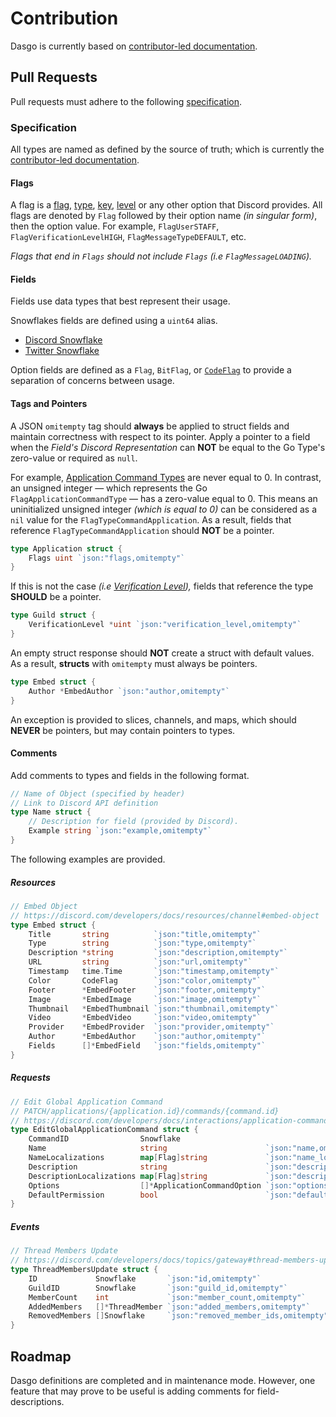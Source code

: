 # Contribution

Dasgo is currently based on [contributor-led documentation](https://github.com/discord/discord-api-docs).

## Pull Requests

Pull requests must adhere to the following [specification](#specification).

### Specification

All types are named as defined by the source of truth; which is currently the [contributor-led documentation](https://github.com/discord/discord-api-docs).

#### Flags

A flag is a [flag](https://discord.com/developers/docs/resources/application#application-object-application-flags), [type](https://discord.com/developers/docs/resources/channel#embed-object-embed-types), [key](https://discord.com/developers/docs/resources/audit-log#audit-log-change-object-audit-log-change-key), [level](https://discord.com/developers/docs/resources/guild#guild-object-verification-level) or any other option that Discord provides. All flags are denoted by `Flag` followed by their option name _(in singular form)_, then the option value. For example, `FlagUserSTAFF`, `FlagVerificationLevelHIGH`, `FlagMessageTypeDEFAULT`, etc.

_Flags that end in `Flags` should not include `Flags` (i.e `FlagMessageLOADING`)._

#### Fields

Fields use data types that best represent their usage.

Snowflakes fields are defined using a `uint64` alias.  
- [Discord Snowflake](https://discord.com/developers/docs/reference#snowflakes)  
- [Twitter Snowflake](https://developer.twitter.com/en/docs/twitter-ids)  

Option fields are defined as a `Flag`, `BitFlag`, or [`CodeFlag`](https://discord.com/developers/docs/topics/opcodes-and-status-codes) to provide a separation of concerns between usage.

#### Tags and Pointers

A JSON `omitempty` tag should **always** be applied to struct fields and maintain correctness with respect to its pointer. Apply a pointer to a field when the _Field's Discord Representation_ can **NOT** be equal to the Go Type's zero-value or required as `null`.

For example, [Application Command Types](https://discord.com/developers/docs/interactions/application-commands#application-command-object-application-command-types) are never equal to 0. In contrast, an unsigned integer — which represents the Go `FlagApplicationCommandType` — has a zero-value equal to 0. This means an uninitialized unsigned integer _(which is equal to 0)_ can be considered as a `nil` value for the `FlagTypeCommandApplication`. As a result, fields that reference `FlagTypeCommandApplication` should **NOT** be a pointer.

```go
type Application struct {
	Flags uint `json:"flags,omitempty"`
}
```

If this is not the case _(i.e [Verification Level](https://discord.com/developers/docs/resources/guild#guild-object-verification-level)),_ fields that reference the type **SHOULD** be a pointer.
 
```go
type Guild struct {
	VerificationLevel *uint `json:"verification_level,omitempty"`
}
```

An empty struct response should **NOT** create a struct with default values. As a result, **structs** with `omitempty` must always be pointers.

```go
type Embed struct {
	Author *EmbedAuthor `json:"author,omitempty"`
}
```

An exception is provided to slices, channels, and maps, which should **NEVER** be pointers, but may contain pointers to types.

#### Comments

Add comments to types and fields in the following format.
```go
// Name of Object (specified by header)
// Link to Discord API definition
type Name struct {
    // Description for field (provided by Discord).
    Example string `json:"example,omitempty"`
}
```

The following examples are provided.

##### Resources

```go
// Embed Object
// https://discord.com/developers/docs/resources/channel#embed-object
type Embed struct {
	Title       string          `json:"title,omitempty"`
	Type        string          `json:"type,omitempty"`
	Description *string         `json:"description,omitempty"`
	URL         string          `json:"url,omitempty"`
	Timestamp   time.Time       `json:"timestamp,omitempty"`
	Color       CodeFlag        `json:"color,omitempty"`
	Footer      *EmbedFooter    `json:"footer,omitempty"`
	Image       *EmbedImage     `json:"image,omitempty"`
	Thumbnail   *EmbedThumbnail `json:"thumbnail,omitempty"`
	Video       *EmbedVideo     `json:"video,omitempty"`
	Provider    *EmbedProvider  `json:"provider,omitempty"`
	Author      *EmbedAuthor    `json:"author,omitempty"`
	Fields      []*EmbedField   `json:"fields,omitempty"`
}
```

##### Requests

```go
// Edit Global Application Command
// PATCH/applications/{application.id}/commands/{command.id}
// https://discord.com/developers/docs/interactions/application-commands#edit-global-application-command
type EditGlobalApplicationCommand struct {
	CommandID                Snowflake
	Name                     string                      `json:"name,omitempty"`
	NameLocalizations        map[Flag]string             `json:"name_localizations,omitempty"`
	Description              string                      `json:"description,omitempty"`
	DescriptionLocalizations map[Flag]string             `json:"description_localizations,omitempty"`
	Options                  []*ApplicationCommandOption `json:"options,omitempty"`
	DefaultPermission        bool                        `json:"default_permission,omitempty"`
}
```

##### Events

```go
// Thread Members Update
// https://discord.com/developers/docs/topics/gateway#thread-members-update
type ThreadMembersUpdate struct {
	ID             Snowflake       `json:"id,omitempty"`
	GuildID        Snowflake       `json:"guild_id,omitempty"`
	MemberCount    int             `json:"member_count,omitempty"`
	AddedMembers   []*ThreadMember `json:"added_members,omitempty"`
	RemovedMembers []Snowflake     `json:"removed_member_ids,omitempty"`
}
```

## Roadmap

Dasgo definitions are completed and in maintenance mode. However, one feature that may prove to be useful is adding comments for field-descriptions.